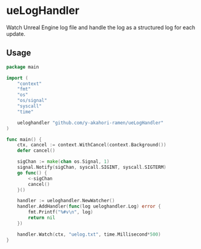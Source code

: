 # ueLogHandler
Watch Unreal Engine log file and handle the log as a structured log for each update.

## Usage

```go
package main

import (
    "context"
    "fmt"
    "os"
    "os/signal"
    "syscall"
    "time"

    ueloghandler "github.com/y-akahori-ramen/ueLogHandler"
)

func main() {
    ctx, cancel := context.WithCancel(context.Background())
    defer cancel()

    sigChan := make(chan os.Signal, 1)
    signal.Notify(sigChan, syscall.SIGINT, syscall.SIGTERM)
    go func() {
        <-sigChan
        cancel()
    }()

    handler := ueloghandler.NewWatcher()
    handler.AddHandler(func(log ueloghandler.Log) error {
        fmt.Printf("%#v\n", log)
        return nil
    })

    handler.Watch(ctx, "uelog.txt", time.Millisecond*500)
}
```
